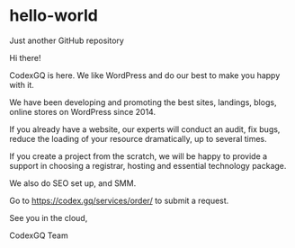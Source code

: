 # hello-world
Just another GitHub repository

Hi there!

CodexGQ is here. We like WordPress and do our best to make you happy with it.

We have been developing and promoting the best sites, landings, blogs, online stores on WordPress since 2014.

If you already have a website, our experts will conduct an audit, fix bugs, reduce the loading of your resource dramatically, up to several times.

If you create a project from the scratch, we will be happy to provide a support in choosing a registrar, hosting and essential technology package.

We also do SEO set up, and SMM.

Go to https://codex.gq/services/order/ to submit a request.

See you in the cloud,

CodexGQ Team
